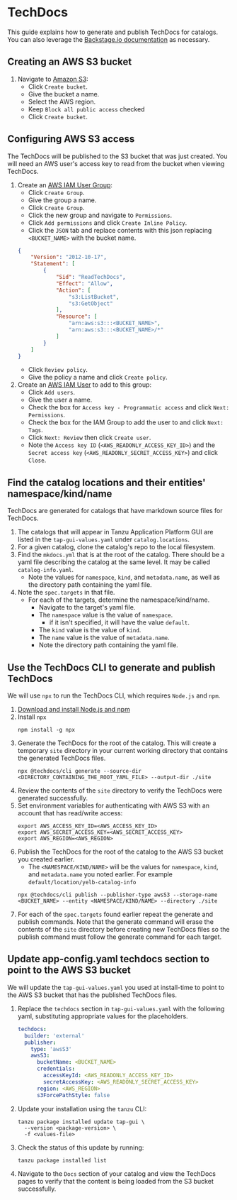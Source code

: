 # TechDocs

This guide explains how to generate and publish TechDocs for catalogs. You can also leverage the [Backstage.io documentation](https://backstage.io/docs/features/techdocs/techdocs-overview) as necessary.

## Creating an AWS S3 bucket

1. Navigate to [Amazon S3](https://s3.console.aws.amazon.com/s3/home):
    - Click `Create bucket`.
    - Give the bucket a name.
    - Select the AWS region.
    - Keep `Block all public access` checked
    - Click `Create bucket`.

## Configuring AWS S3 access

The TechDocs will be published to the S3 bucket that was just created. You will need an AWS user's access key to read from the bucket when viewing TechDocs.

1. Create an [AWS IAM User Group](https://console.aws.amazon.com/iamv2/home#/groups):
    - Click `Create Group`.
    - Give the group a name.
    - Click `Create Group`.
    - Click the new group and navigate to `Permissions`.
    - Click `Add permissions` and click `Create Inline Policy`.
    - Click the `JSON` tab and replace contents with this json replacing `<BUCKET_NAME>` with the bucket name.
    ```json
    {
        "Version": "2012-10-17",
        "Statement": [
            {
                "Sid": "ReadTechDocs",
                "Effect": "Allow",
                "Action": [
                    "s3:ListBucket",
                    "s3:GetObject"
                ],
                "Resource": [
                    "arn:aws:s3:::<BUCKET_NAME>",
                    "arn:aws:s3:::<BUCKET_NAME>/*"
                ]
            }
        ]
    }
    ```
    - Click `Review policy`.
    - Give the policy a name and click `Create policy`.
1. Create an [AWS IAM User](https://console.aws.amazon.com/iamv2/home#/users) to add to this group:
   - Click `Add users`.
   - Give the user a name.
   - Check the box for `Access key - Programmatic access` and click `Next: Permissions`.
   - Check the box for the IAM Group to add the user to and click `Next: Tags`.
   - Click `Next: Review` then click `Create user`.
   - Note the `Access key ID` (`<AWS_READONLY_ACCESS_KEY_ID>`) and the `Secret access key` (`<AWS_READONLY_SECRET_ACCESS_KEY>`) and click `Close`.


## Find the catalog locations and their entities' namespace/kind/name

TechDocs are generated for catalogs that have markdown source files for TechDocs.

1. The catalogs that will appear in Tanzu Application Platform GUI are listed in the `tap-gui-values.yaml` under `catalog.locations`.
1. For a given catalog, clone the catalog's repo to the local filesystem.
1. Find the `mkdocs.yml` that is at the root of the catalog. There should be a yaml file describing the catalog at the same level. It may be called `catalog-info.yaml`.
    - Note the values for `namespace`, `kind`, and `metadata.name`, as well as the directory path containing the yaml file.
1. Note the `spec.targets` in that file.
    - For each of the targets, determine the namespace/kind/name.
        - Navigate to the target's yaml file.
        - The `namespace` value is the value of `namespace`.
            - if it isn't specified, it will have the value `default`.
        - The `kind` value is the value of `kind`.
        - The `name` value is the value of `metadata.name`.
        - Note the directory path containing the yaml file.

## Use the TechDocs CLI to generate and publish TechDocs

We will use `npx` to run the TechDocs CLI, which requires `Node.js` and `npm`.

1. [Download and install Node.js and npm](https://docs.npmjs.com/downloading-and-installing-node-js-and-npm)
1. Install `npx`
    ```shell
    npm install -g npx
    ```
1. Generate the TechDocs for the root of the catalog. This will create a temporary `site` directory in your current working directory that contains the generated TechDocs files.
    ```shell
    npx @techdocs/cli generate --source-dir <DIRECTORY_CONTAINING_THE_ROOT_YAML_FILE> --output-dir ./site
    ```
1. Review the contents of the `site` directory to verify the TechDocs were generated successfully.
1. Set environment variables for authenticating with AWS S3 with an account that has read/write access:
    ```shell
    export AWS_ACCESS_KEY_ID=<AWS_ACCESS_KEY_ID>
    export AWS_SECRET_ACCESS_KEY=<AWS_SECRET_ACCESS_KEY>
    export AWS_REGION=<AWS_REGION>
    ```
1. Publish the TechDocs for the root of the catalog to the AWS S3 bucket you created earlier.
    - The `<NAMESPACE/KIND/NAME>` will be the values for `namespace`, `kind`, and `metadata.name` you noted earlier. For example `default/location/yelb-catalog-info`
    ```shell
    npx @techdocs/cli publish --publisher-type awsS3 --storage-name <BUCKET_NAME> --entity <NAMESPACE/KIND/NAME> --directory ./site
    ```
1. For each of the `spec.targets` found earlier repeat the generate and publish commands. Note that the generate command will erase the contents of the `site` directory before creating new TechDocs files so the publish command must follow the generate command for each target.

## Update app-config.yaml techdocs section to point to the AWS S3 bucket

We will update the `tap-gui-values.yaml` you used at install-time to point to the AWS S3 bucket that has the published TechDocs files.

1. Replace the `techdocs` section in `tap-gui-values.yaml` with the following yaml, substituting appropriate values for the placeholders.
    ```yaml
    techdocs:
      builder: 'external'
      publisher:
        type: 'awsS3'
        awsS3:
          bucketName: <BUCKET_NAME>
          credentials:
            accessKeyId: <AWS_READONLY_ACCESS_KEY_ID>
            secretAccessKey: <AWS_READONLY_SECRET_ACCESS_KEY>
          region: <AWS_REGION>
          s3ForcePathStyle: false
    ```

1. Update your installation using the `tanzu` CLI:

    ```shell
    tanzu package installed update tap-gui \
      --version <package-version> \
      -f <values-file>
    ```

1. Check the status of this update by running:

    ```shell
    tanzu package installed list
    ```

1. Navigate to the `Docs` section of your catalog and view the TechDocs pages to verify that the content is being loaded from the S3 bucket successfully.

